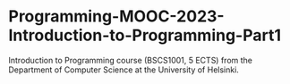 # Programming-MOOC-2023-Introduction-to-Programming-Part1
Introduction to Programming course (BSCS1001, 5 ECTS) from the Department of Computer Science at the University of Helsinki.
